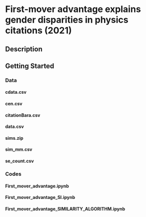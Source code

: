 # First-mover advantage explains gender disparities in physics citations (2021)

## Description

## Getting Started

### Data
#### cdata.csv
#### cen.csv
#### citationBara.csv
#### data.csv
#### sims.zip
#### sim_mm.csv
#### se_count.csv
### Codes
#### First_mover_advantage.ipynb
#### First_mover_advantage_SI.ipynb
#### First_mover_advantage_SIMILARITY_ALGORITHM.ipynb
